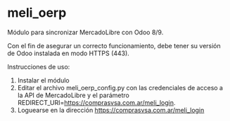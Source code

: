 meli_oerp
=========

Módulo para sincronizar MercadoLibre con Odoo 8/9.

Con el fin de asegurar un correcto funcionamiento, debe tener su versión de Odoo instalada en modo HTTPS (443).


Instrucciones de uso:
1. Instalar el módulo
2. Editar el archivo meli_oerp_config.py con las credenciales de acceso a la API de MercadoLibre y el parámetro REDIRECT_URI=https://comprasvsa.com.ar/meli_login.
3. Loguearse en la dirección https://comprasvsa.com.ar/meli_login
